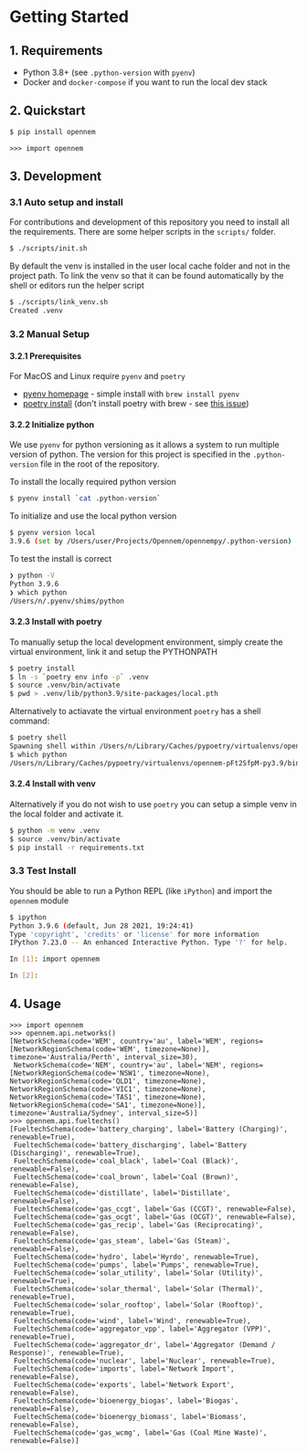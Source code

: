 # Getting Started

## 1. Requirements

- Python 3.8+ (see `.python-version` with `pyenv`)
- Docker and `docker-compose` if you want to run the local dev stack

## 2. Quickstart

```sh
$ pip install opennem
```

```
>>> import opennem
```

## 3. Development

### 3.1 Auto setup and install

For contributions and development of this repository you need to install all the requirements. There
are some helper scripts in the `scripts/` folder.

```sh
$ ./scripts/init.sh
```

By default the venv is installed in the user local cache folder and not in the project path. To link the venv
so that it can be found automatically by the shell or editors run the helper script

```sh
$ ./scripts/link_venv.sh
Created .venv
```

### 3.2 Manual Setup

#### 3.2.1 Prerequisites

For MacOS and Linux require `pyenv` and `poetry`

 * [pyenv homepage](https://github.com/pyenv/pyenv#installation) - simple install with `brew install pyenv`
 * [poetry install](https://python-poetry.org/docs/) (don't install poetry with brew - see [this issue](https://github.com/python-poetry/poetry/issues/36))

#### 3.2.2 Initialize python

We use `pyenv` for python versioning as it allows a system to run multiple version of python. The version for this project is specified in the `.python-version` file in the root of the repository.

To install the locally required python version

```sh
$ pyenv install `cat .python-version`
```

To initialize and use the local python version

```sh
$ pyenv version local
3.9.6 (set by /Users/user/Projects/Opennem/opennempy/.python-version)
```

To test the install is correct

```sh
❯ python -V
Python 3.9.6
❯ which python
/Users/n/.pyenv/shims/python
```

#### 3.2.3 Install with poetry

To manually setup the local development environment, simply create the virtual environment, link it and setup
the PYTHONPATH

```sh
$ poetry install
$ ln -s `poetry env info -p` .venv
$ source .venv/bin/activate
$ pwd > .venv/lib/python3.9/site-packages/local.pth
```

Alternatively to actiavate the virtual environment `poetry` has a shell command:

```sh
$ poetry shell
Spawning shell within /Users/n/Library/Caches/pypoetry/virtualenvs/opennem-pFt2SfpM-py3.9
$ which python
/Users/n/Library/Caches/pypoetry/virtualenvs/opennem-pFt2SfpM-py3.9/bin/python
```

#### 3.2.4 Install with venv

Alternatively if you do not wish to use `poetry` you can setup a simple venv in the local folder and activate it.

```sh
$ python -m venv .venv
$ source .venv/bin/activate
$ pip install -r requirements.txt
```

### 3.3 Test Install

You should be able to run a Python REPL (like `iPython`) and import the `opennem` module

```sh
$ ipython
Python 3.9.6 (default, Jun 28 2021, 19:24:41)
Type 'copyright', 'credits' or 'license' for more information
IPython 7.23.0 -- An enhanced Interactive Python. Type '?' for help.

In [1]: import opennem

In [2]:
```

## 4. Usage

```
>>> import opennem
>>> opennem.api.networks()
[NetworkSchema(code='WEM', country='au', label='WEM', regions=[NetworkRegionSchema(code='WEM', timezone=None)], timezone='Australia/Perth', interval_size=30),
 NetworkSchema(code='NEM', country='au', label='NEM', regions=[NetworkRegionSchema(code='NSW1', timezone=None), NetworkRegionSchema(code='QLD1', timezone=None), NetworkRegionSchema(code='VIC1', timezone=None), NetworkRegionSchema(code='TAS1', timezone=None), NetworkRegionSchema(code='SA1', timezone=None)], timezone='Australia/Sydney', interval_size=5)]
>>> opennem.api.fueltechs()
[FueltechSchema(code='battery_charging', label='Battery (Charging)', renewable=True),
 FueltechSchema(code='battery_discharging', label='Battery (Discharging)', renewable=True),
 FueltechSchema(code='coal_black', label='Coal (Black)', renewable=False),
 FueltechSchema(code='coal_brown', label='Coal (Brown)', renewable=False),
 FueltechSchema(code='distillate', label='Distillate', renewable=False),
 FueltechSchema(code='gas_ccgt', label='Gas (CCGT)', renewable=False),
 FueltechSchema(code='gas_ocgt', label='Gas (OCGT)', renewable=False),
 FueltechSchema(code='gas_recip', label='Gas (Reciprocating)', renewable=False),
 FueltechSchema(code='gas_steam', label='Gas (Steam)', renewable=False),
 FueltechSchema(code='hydro', label='Hyrdo', renewable=True),
 FueltechSchema(code='pumps', label='Pumps', renewable=True),
 FueltechSchema(code='solar_utility', label='Solar (Utility)', renewable=True),
 FueltechSchema(code='solar_thermal', label='Solar (Thermal)', renewable=True),
 FueltechSchema(code='solar_rooftop', label='Solar (Rooftop)', renewable=True),
 FueltechSchema(code='wind', label='Wind', renewable=True),
 FueltechSchema(code='aggregator_vpp', label='Aggregator (VPP)', renewable=True),
 FueltechSchema(code='aggregator_dr', label='Aggregator (Demand / Response)', renewable=True),
 FueltechSchema(code='nuclear', label='Nuclear', renewable=True),
 FueltechSchema(code='imports', label='Network Import', renewable=False),
 FueltechSchema(code='exports', label='Network Export', renewable=False),
 FueltechSchema(code='bioenergy_biogas', label='Biogas', renewable=False),
 FueltechSchema(code='bioenergy_biomass', label='Biomass', renewable=False),
 FueltechSchema(code='gas_wcmg', label='Gas (Coal Mine Waste)', renewable=False)]
```
